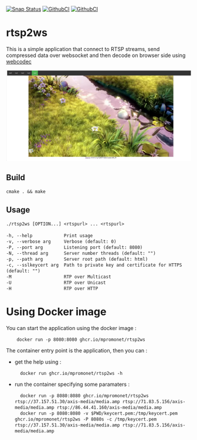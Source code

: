[![Snap Status](https://snapcraft.io/rtsp2ws/badge.svg)](https://snapcraft.io/rtsp2ws)
[![GithubCI](https://github.com/mpromonet/rtsp2ws/workflows/C/C++%20CI%20linux/badge.svg)](https://github.com/mpromonet/rtsp2ws/actions)
[![GithubCI](https://github.com/mpromonet/rtsp2ws/workflows/C/C++%20CI%20windows/badge.svg)](https://github.com/mpromonet/rtsp2ws/actions)

# rtsp2ws

This is a simple application that connect to RTSP streams, send compressed data over websocket and then decode on browser side using [webcodec](https://github.com/w3c/webcodecs)

[![Screenshot](images/screenshot.jpg)](https://github.com/mpromonet/rtsp2ws)

Build
------- 
	cmake . && make

Usage
------- 
    ./rtsp2ws [OPTION...] <rtspurl> ... <rtspurl>

    -h, --help            Print usage
    -v, --verbose arg     Verbose (default: 0)
    -P, --port arg        Listening port (default: 8080)
    -N, --thread arg      Server number threads (default: "")
    -p, --path arg        Server root path (default: html)
    -c, --sslkeycert arg  Path to private key and certificate for HTTPS (default: "")
    -M                    RTP over Multicast
    -U                    RTP over Unicast
    -H                    RTP over HTTP

Using Docker image
===============
You can start the application using the docker image :

        docker run -p 8080:8080 ghcr.io/mpromonet/rtsp2ws

The container entry point is the application, then you can :

* get the help using :

        docker run ghcr.io/mpromonet/rtsp2ws -h

* run the container specifying some paramaters :

        docker run -p 8080:8080 ghcr.io/mpromonet/rtsp2ws rtsp://37.157.51.30/axis-media/media.amp rtsp://71.83.5.156/axis-media/media.amp rtsp://86.44.41.160/axis-media/media.amp 
        docker run -p 8080:8080 -v $PWD/keycert.pem:/tmp/keycert.pem ghcr.io/mpromonet/rtsp2ws -P 8080s -c /tmp/keycert.pem rtsp://37.157.51.30/axis-media/media.amp rtsp://71.83.5.156/axis-media/media.amp

